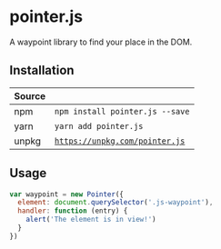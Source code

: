 # pointer.js
A waypoint library to find your place in the DOM.

## Installation

| Source |                                                                |
|:-------|:---------------------------------------------------------------|
| npm    | `npm install pointer.js --save`                                |
| yarn   | `yarn add pointer.js`                                          |
| unpkg  | [`https://unpkg.com/pointer.js`](https://unpkg.com/pointer.js) |

## Usage

```js
var waypoint = new Pointer({
  element: document.querySelector('.js-waypoint'),
  handler: function (entry) {
    alert('The element is in view!')
  }
})
```

